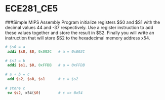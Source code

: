 ECE281_CE5
==========
###Simple MIPS Assembly Program
initialize registers $S0 and $S1 with the decimal values 44 and -37 respectively. Use a register instruction to add these values together and store the result in $S2. Finally you will write an instruction that will store $S2 to the hexadecimal memory address x54.

```MIPS
# $s0 = a
 addi $s0, $0, 0x002C   # a = 0x002C
 
# $s1 = b
 addi $s1, $0, 0xFFDB   # a = 0xFFDB
 
# a + b = c
 add $s2, $s0, $s1      # c = $s2
 
# store c
 sw $s2, x54($0)        # c => 0x54
```
